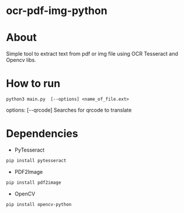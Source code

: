 # ocr-pdf-img-python

# About

Simple tool to extract text from pdf or img file using OCR Tesseract and Opencv libs.

# How to run

`python3 main.py  [--options] <name_of_file.ext>`

options:
[--qrcode] Searches for qrcode to translate

# Dependencies

- PyTesseract

```sh
pip install pytesseract
```

- PDF2Image

```sh
pip install pdf2image
```

- OpenCV

```sh
pip install opencv-python
```
